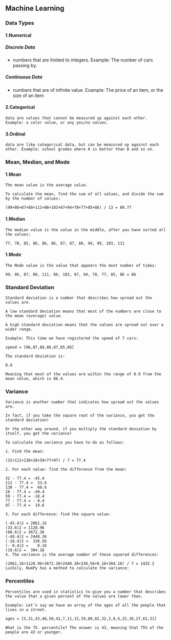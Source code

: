 ## Machine Learning

### Data Types
#### 1.Numerical
#####   Discrete Data
-   numbers that are limited to integers. Example: The number of cars passing by.
    <br />
#####   Continuous Data
-   numbers that are of infinite value. Example: The price of an item, or the size of an item
#### 2.Categorical
    data are values that cannot be measured up against each other. Example: a color value, or any yes/no values.
#### 3.Ordinal
    data are like categorical data, but can be measured up against each other. Example: school grades where A is better than B and so on.

### Mean, Median, and Mode
#### 1.Mean
    The mean value is the average value.

    To calculate the mean, find the sum of all values, and divide the sum by the number of values:

    (99+86+87+88+111+86+103+87+94+78+77+85+86) / 13 = 89.77
#### 1.Median
    The median value is the value in the middle, after you have sorted all the values:

    77, 78, 85, 86, 86, 86, 87, 87, 88, 94, 99, 103, 111
#### 1.Mode
    The Mode value is the value that appears the most number of times:

    99, 86, 87, 88, 111, 86, 103, 87, 94, 78, 77, 85, 86 = 86

### Standard Deviation
    Standard deviation is a number that describes how spread out the values are.

    A low standard deviation means that most of the numbers are close to the mean (average) value.

    A high standard deviation means that the values are spread out over a wider range.

    Example: This time we have registered the speed of 7 cars:

    speed = [86,87,88,86,87,85,86]

    The standard deviation is:

    0.9

    Meaning that most of the values are within the range of 0.9 from the mean value, which is 86.4.
### Variance
    Variance is another number that indicates how spread out the values are.

    In fact, if you take the square root of the variance, you get the standard deviation!

    Or the other way around, if you multiply the standard deviation by itself, you get the variance!

    To calculate the variance you have to do as follows:

    1. Find the mean:

    (32+111+138+28+59+77+97) / 7 = 77.4

    2. For each value: find the difference from the mean:

    32 - 77.4 = -45.4
    111 - 77.4 =  33.6
    138 - 77.4 =  60.6
    28 - 77.4 = -49.4
    59 - 77.4 = -18.4
    77 - 77.4 = - 0.4
    97 - 77.4 =  19.6

    3. For each difference: find the square value:

    (-45.4)2 = 2061.16
    (33.6)2 = 1128.96
    (60.6)2 = 3672.36
    (-49.4)2 = 2440.36
    (-18.4)2 =  338.56
    (- 0.4)2 =    0.16
    (19.6)2 =  384.16
    4. The variance is the average number of these squared differences:

    (2061.16+1128.96+3672.36+2440.36+338.56+0.16+384.16) / 7 = 1432.2
    Luckily, NumPy has a method to calculate the variance:

 ###  Percentiles
    Percentiles are used in statistics to give you a number that describes the value that a given percent of the values are lower than.

    Example: Let's say we have an array of the ages of all the people that lives in a street.

    ages = [5,31,43,48,50,41,7,11,15,39,80,82,32,2,8,6,25,36,27,61,31]

    What is the 75. percentile? The answer is 43, meaning that 75% of the people are 43 or younger.